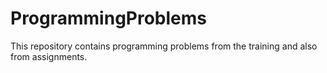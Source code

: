 # ProgrammingProblems
This repository contains programming problems from the training and also from assignments.
